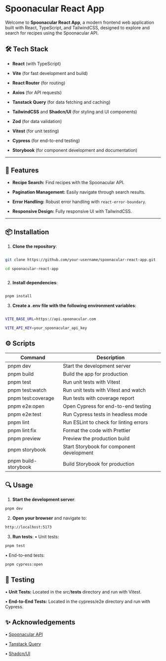 # Spoonacular React App

Welcome to **Spoonacular React App**, a modern frontend web application built with React, TypeScript, and TailwindCSS, designed to explore and search for recipes using the Spoonacular API.

## 🛠️ Tech Stack

- **React** (with TypeScript)

- **Vite** (for fast development and build)

- **React Router** (for routing)

- **Axios** (for API requests)

- **Tanstack Query** (for data fetching and caching)

- **TailwindCSS** and **Shadcn/UI** (for styling and UI components)

- **Zod** (for data validation)

- **Vitest** (for unit testing)

- **Cypress** (for end-to-end testing)

- **Storybook** (for component development and documentation)

---

## 🚀 Features

- **Recipe Search:** Find recipes with the Spoonacular API.

- **Pagination Management:** Easily navigate through search results.

- **Error Handling:** Robust error handling with `react-error-boundary`.

- **Responsive Design:** Fully responsive UI with TailwindCSS.

---

## 📦 Installation

1.  **Clone the repository**:

```bash

git clone https://github.com/your-username/spoonacular-react-app.git

cd spoonacular-react-app



```

2.  **Install dependencies**:

```bash

pnpm install

```

3.  **Create a .env file with the following environment variables**:

```bash

VITE_BASE_URL=https://api.spoonacular.com

VITE_API_KEY=your_spoonacular_api_key

```

## ⚙️ Scripts

| Command              | Description                               |
| -------------------- | ----------------------------------------- |
| pnpm dev             | Start the development server              |
| pnpm build           | Build the app for production              |
| pnpm test            | Run unit tests with Vitest                |
| pnpm test:watch      | Run unit tests with Vitest and watch      |
| pnpm test:coverage   | Run tests with coverage report            |
| pnpm e2e:open        | Open Cypress for end-to-end testing       |
| pnpm e2e:test        | Run Cypress tests in headless mode        |
| pnpm lint            | Run ESLint to check for linting errors    |
| pnpm lint:fix        | Format the code with Prettier             |
| pnpm preview         | Preview the production build              |
| pnpm storybook       | Start Storybook for component development |
| pnpm build-storybook | Build Storybook for production            |

## 🔍 Usage

1.  **Start the development server**:

```bash
pnpm dev
```

2.  **Open your browser** and navigate to:

```bash
http://localhost:5173
```

3.  **Run tests**:
    • Unit tests:

```bash
pnpm test
```

• End-to-end tests:

```bash
pnpm cypress:open
```

## 🧪 Testing

• **Unit Tests:** Located in the src/**tests** directory and run with Vitest.

• **End-to-End Tests:** Located in the cypress/e2e directory and run with Cypress.

##

## ✨ Acknowledgements

• [Spoonacular API](https://spoonacular.com/)

• [Tanstack Query](https://tanstack.com/query)

• [Shadcn/UI](https://ui.shadcn.dev/)
